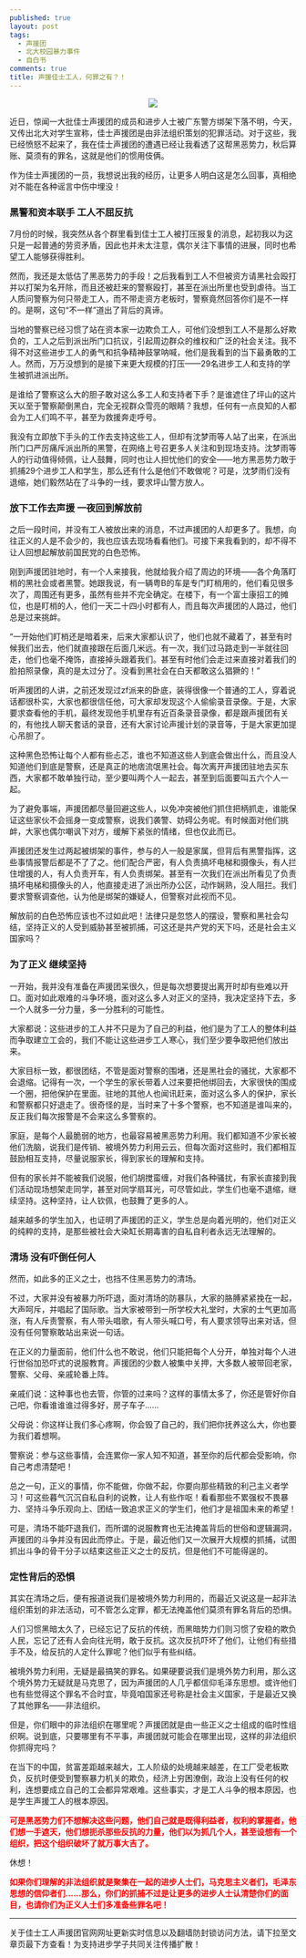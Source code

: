 ```yaml
---
published: true
layout: post
tags:
  - 声援团
  - 北大校园暴力事件
  - 自白书
comments: true
title: 声援佳士工人，何罪之有？！
---
```


<p align="center"><img src="https://i.loli.net/2018/11/20/5bf3af2c04a44.jpg"></p>

近日，惊闻一大批佳士声援团的成员和进步人士被广东警方绑架下落不明，今天，又传出北大对学生宣称，佳士声援团是由非法组织策划的犯罪活动。对于这些，我已经愤怒不起来了，我在佳士声援团的遭遇已经让我看透了这帮黑恶势力，秋后算账、莫须有的罪名，这就是他们的惯用伎俩。

作为佳士声援团的一员，我想说出我的经历，让更多人明白这是怎么回事，真相绝对不能在各种谣言中伤中埋没！

### 黑警和资本联手 工人不屈反抗

7月份的时候，我突然从各个群里看到佳士工人被打压报复的消息，起初我以为这只是一起普通的劳资矛盾，因此也并未太注意，偶尔关注下事情的进展，同时也希望工人能够获得胜利。

然而，我还是太低估了黑恶势力的手段！之后我看到工人不但被资方请黑社会殴打并以打架为名开除，而且还被赶来的警察殴打，甚至在派出所里也受到虐待。当工人质问警察为何只带走工人，而不带走资方老板时，警察竟然回答你们是不一样的。是啊，这句“不一样”道出了背后的真谛。

当地的警察已经习惯了站在资本家一边欺负工人，可他们没想到工人不是那么好欺负的，工人之后到派出所门口抗议，引起周边群众的维权和广泛的社会关注。我不得不对这些进步工人的勇气和抗争精神鼓掌呐喊，他们是我看到的当下最勇敢的工人。然而，万万没想到的是接下来更大规模的打压——29名进步工人和支持的学生被抓进派出所。

是谁给了警察这么大的胆子敢对这么多工人和支持者下手？是谁遮住了坪山的这片天以至于警察颠倒黑白，完全无视群众雪亮的眼睛？我想，任何有一点良知的人都会为工人们鸣不平，甚至为救援奔走呼号。

我没有立即放下手头的工作去支持这些工人，但却有沈梦雨等人站了出来，在派出所门口严厉痛斥派出所的黑警，在网络上号召更多人关注和到现场支持。沈梦雨等人的行动值得倾佩，让人鼓舞，同时也让人担忧他们的安全——地方黑恶势力敢于抓捕29个进步工人和学生，那么还有什么是他们不敢做呢？可是，沈梦雨们没有退缩，她们毅然站在了斗争的一线，要求坪山警方放人。

### 放下工作去声援 一夜回到解放前

之后一段时间，并没有工人被放出来的消息，不过声援团的人却更多了。我想，向往正义的人是不会少的，我也应该去现场看看他们。可接下来我看到的，却不得不让人回想起解放前国民党的白色恐怖。

刚到声援团驻地时，有一个人来接我，他就给我介绍了周边的环境——各个角落盯梢的黑社会或者黑警。她跟我说，有一辆粤B的车是专门盯梢用的，他们看见很多次了，周围还有更多，虽然有些并不完全确定。在楼下，有一个富士康招工的摊位，也是盯梢的人，他们一天二十四小时都有人，而且每次声援团的人路过，他们总是过来挑衅。

“一开始他们盯梢还是暗着来，后来大家都认识了，他们也就不藏着了，甚至有时候我们出去，他们就直接跟在后面几米远。有一次，我们过马路走到一半就往回走，他们也毫不掩饰，直接掉头跟着我们。甚至有时他们会走过来直接对着我们的脸拍照录像，真的是太过分了。没看到黑社会在白天都敢这么猖獗的！”

听声援团的人讲，之前还发现过zf派来的卧底，装得很像一个普通的工人，穿着说话都很朴实，大家也都很信任他，可大家却发现这个人偷偷录音录像。于是，大家要求查看他的手机，最终发现他手机里存有近百条录音录像，都是跟声援团有关的，有他找人聊天套话的录音，还有大家讨论声援计划的录音等，于是大家更加提心吊胆了。

这种黑色恐怖让每个人都有些忐忑，谁也不知道这些人到底会做出什么，而且没人知道他们到底是警察，还是真正的地痞流氓黑社会。每次离开声援团驻地去买东西，大家都不敢单独行动，至少要叫两个人一起去，甚至到后面要叫五六个人一起。

为了避免事端，声援团都尽量回避这些人，以免冲突被他们抓住把柄抓走，谁能保证这些家伙不会摇身一变成警察，说我们袭警、妨碍公务呢。有时候面对他们挑衅，大家也偶尔嘲讽下对方，缓解下紧张的情绪，但也仅此而已。

声援团还发生过两起被绑架的事件，参与的人一般是家属，但背后有黑警指挥，这些事情报警后都是不了了之。他们配合严密，有人负责搞坏电梯和摄像头，有人拦住增援的人，有人负责开车，有人负责绑架。甚至有一次我们在派出所看见了负责搞坏电梯和摄像头的人，他直接走进了派出所办公区，动作娴熟，没人阻拦。我们要求警察调查他，认为他是绑架的嫌疑人，但警察对此视而不见。

解放前的白色恐怖应该也不过如此吧！法律只是忽悠人的摆设，警察和黑社会勾结，坚持正义的人受到威胁甚至被抓捕，可这还是共产党的天下吗，还是社会主义国家吗？

### 为了正义 继续坚持

一开始，我并没有准备在声援团呆很久，但是每次想要提出离开时却有些难以开口。面对如此艰难的斗争环境，面对这么多人对正义的坚持，我决定坚持下去，多一个人就多一分力量，多一分胜利的可能性。

大家都说：这些进步的工人并不只是为了自己的利益，他们是为了工人的整体利益而争取建立工会的，我们不能让这些进步工人寒心，我们至少要争取把他们放出来。

大家目标一致，都很团结，不管是面对警察的围堵，还是黑社会的骚扰，大家都不会退缩。记得有一次，一个学生的家长带着人过来要把他绑回去，大家很快的围成一个圈，把他保护在里面。驻地的其他人也闻讯赶来，面对这么多人的保护，家长和警察都只好退走了。很奇怪的是，当时来了十多个警察，也不知道是谁叫来的，反正我们每次报警是不会来这么多警察的。

家庭，是每个人最脆弱的地方，也最容易被黑恶势力利用。我们都知道不少家长被他们洗脑，说我们是传销、被境外势力利用云云，但每次面对这些时，我们都相互鼓励相互支持，尽量说服家长，得到家长的理解和支持。

但有的家长并不能被我们说服，他们胡搅蛮缠，对我们各种骚扰，有家长直接到我们活动现场想架走同学，甚至对同学扇耳光，可尽管如此，学生们也毫不退缩，继续坚持。这种坚持，让人钦佩，也鼓舞了更多的人。

越来越多的学生加入，也证明了声援团的正义，学生总是向着光明的，他们对正义的纯粹的支持，是那些被社会大染缸长期毒害的自私自利者永远无法理解的。

### 清场 没有吓倒任何人

然而，如此多的正义之士，也挡不住黑恶势力的清场。

不过，大家并没有被暴力所吓退，面对清场的防暴队，大家的胳膊紧紧挽在一起，大声呵斥，并唱起了国际歌。当大家被带到一所学校大礼堂时，大家的士气更加高涨，有人斥责警察，有人带头唱歌，有人带头喊口号，有人要求领导出来对话，但没有任何警察敢站出来说一句话。

在正义的力量面前，他们什么也不敢说，他们只能把每个人分开，单独对每个人进行世俗加恐吓式的说服教育。声援团的少数人被集中关押，大多数人被带回老家，警察、父母、亲戚轮番上阵。

亲戚们说：这种事也也去管，你管的过来吗？这样的事情太多了，你还是管好你自己吧，你看谁谁谁过得多好，房子车子……

父母说：你这样让我们多心疼啊，你会毁了自己的，我们把你抚养这么大，你也要为我们着想啊。

警察说：参与这些事情，会连累你一家人知不知道，甚至你的后代都会受影响，你自己考虑清楚吧！

总之一句，正义的事情，你不能做，你做不起，你要向那些精致的利己主义者学习！可这些暮气沉沉自私自利的说教，让人有些作呕！看看那些不累强权不畏暴力、坚持斗争乐观向上、团结一致追求正义的学生们，他们才是祖国未来的希望！

可是，清场不能吓退我们，而所谓的说服教育也无法掩盖背后的世俗和逻辑漏洞，声援团的斗争并没有因此而停止。于是，最近他们又一次展开大规模的抓捕，试图抓出斗争的骨干分子以结束这些正义之士的反抗，但是他们不可能得逞的。

### 定性背后的恐惧

其实在清场之后，便有报道说我们是被境外势力利用的，而最近又说这是一起非法组织策划的非法活动，可不管怎么定罪，都无法掩盖他们莫须有罪名背后的恐惧。

人们习惯黑暗太久了，已经忘记了反抗的传统，而黑暗势力们则习惯了安稳的欺负人民，忘记了还有人会向往光明，敢于反抗。这次反抗吓坏了他们，让他们有些措手不及，给反抗的人定什么罪呢？他们似乎有些纠结。

被境外势力利用，无疑是最搞笑的罪名。如果硬要说我们是境外势力利用，那么这个境外势力无疑就是马克思了，因为声援团的人几乎都信仰毛泽东思想。或许他们也有些觉得这个罪名不合时宜，毕竟咱国家还号称是社会主义国家，于是最近又换了其他罪名——非法组织。

但是，你们眼中的非法组织在哪里呢？声援团就是由一些正义之士组成的临时性组织啊。说到底，只要哪里有不平事，声援团就可能会在哪里出现，这样的非法组织你抓得完吗？

在当下的中国，贫富差距越来越大，工人阶级的处境越来越差，在工厂受老板欺负，反抗时便受到警察暴力机关的欺负，经济上穷困潦倒，政治上没有任何的权利，连想要成立自己的工会都异常艰难。这些事实，才是工人斗争的根本原因，也是学生声援工人的根本原因。

<span style="color: #ff0000;"><strong>可是黑恶势力们不想解决这些问题，他们自己就是既得利益者，权利的掌握者，他们想一手遮天，他们想扼杀那些反抗的力量，他们以为抓几个人，甚至设想有一个组织，把这个组织破坏了就万事大吉了。</strong></span>

休想！

<span style="color: #ff0000;"><strong>如果你们理解的非法组织就是聚集在一起的进步人士们，马克思主义者们，毛泽东思想的信仰者们……那么，你们的抓捕不过是让更多的进步人士认清楚你们的面目，也请你们为正义人士们多准备些罪名吧！</strong></span>

---
关于佳士工人声援团官网网址更新实时信息以及翻墙防封锁访问方法，请下拉至文章页最下方查看！为支持进步学子共同关注传播扩散！

